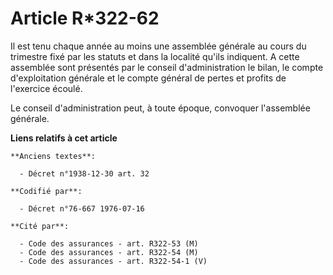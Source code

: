 # Article R*322-62

Il est tenu chaque année au moins une assemblée générale au cours du trimestre fixé par les statuts et dans la localité
qu'ils indiquent. A cette assemblée sont présentés par le conseil d'administration le bilan, le compte d'exploitation
générale et le compte général de pertes et profits de l'exercice écoulé.

Le conseil d'administration peut, à toute époque, convoquer l'assemblée générale.

**Liens relatifs à cet article**

	**Anciens textes**:

	  - Décret n°1938-12-30 art. 32

	**Codifié par**:

	  - Décret n°76-667 1976-07-16

	**Cité par**:

	  - Code des assurances - art. R322-53 (M)
	  - Code des assurances - art. R322-54 (M)
	  - Code des assurances - art. R322-54-1 (V)
